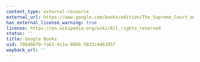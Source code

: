 ```yaml
---
content_type: external-resource
external_url: https://www.google.com/books/edition/The_Supreme_Court_and_the_Attitudinal_Mo/ULG_G5xLTCwC?hl=en&gbpv=1
has_external_license_warning: true
license: https://en.wikipedia.org/wiki/All_rights_reserved
status: ''
title: Google Books
uid: 706d66f0-fa61-4c1a-80bb-5833c446395f
wayback_url: ''
---
```

